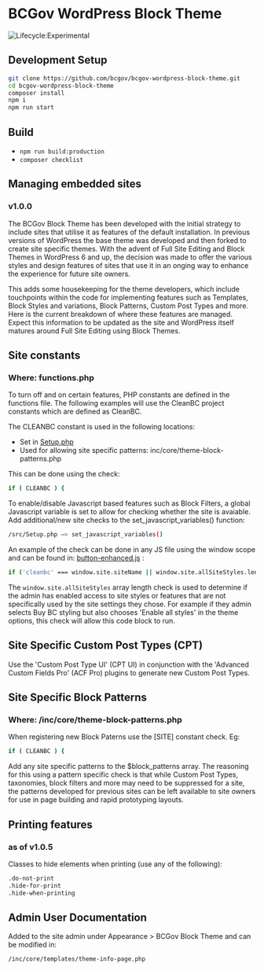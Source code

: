 # BCGov WordPress Block Theme

![Lifecycle:Experimental](https://img.shields.io/badge/Lifecycle-Experimental-339999)

## Development Setup

```bash
git clone https://github.com/bcgov/bcgov-wordpress-block-theme.git
cd bcgov-wordpress-block-theme
composer install
npm i
npm run start
```

## Build

* ``` npm run build:production ```
* ``` composer checklist ```

## Managing embedded sites
### v1.0.0

The BCGov Block Theme has been developed with the initial strategy to include sites that utilise it as features of the default installation. In previous versions of WordPress the base theme was developed and then forked to create site specific themes. With the advent of Full Site Editing and Block Themes in WordPress 6 and up, the decision was made to offer the various styles and design features of sites that use it in an onging way to enhance the experience for future site owners.

This adds some housekeeping for the theme developers, which include touchpoints within the code for implementing features such as Templates, Block Styles and variations, Block Patterns, Custom Post Types and more. Here is the current breakdown of where these features are managed. Expect this information to be updated as the site and WordPress itself matures around Full Site Editing using Block Themes.

## Site constants

### Where: functions.php

To turn off and on certain features, PHP constants are defined in the functions file. The following examples will use the CleanBC project constants which are defined as CleanBC.

The CLEANBC constant is used in the following locations:
- Set in [Setup.php](src/Setup.php)
- Used for allowing site specific patterns: inc/core/theme-block-patterns.php

This can be done using the check:

```bash
if ( CLEANBC ) {
```


To enable/disable Javascript based features such as Block Filters, a global Javascript variable is set to allow for checking whether the site is avaiable. Add additional/new site checks to the set_javascript_variables() function:

```bash
/src/Setup.php –> set_javascript_variables()
```

An example of the check can be done in any JS file using the window scope and can be found in: [button-enhanced.js](src/scripts/admin/filters/button-enhanced.js) :

```bash
if ('cleanbc' === window.site.siteName || window.site.allSiteStyles.length) {
```

The `window.site.allSiteStyles` array length check is used to determine if the admin has enabled access to site styles or features that are not specifically used by the site settings they chose. For example if they admin selects Buy BC styling but also chooses 'Enable all styles' in the theme options, this check will allow this code block to run.

## Site Specific Custom Post Types (CPT)

Use the 'Custom Post Type UI' (CPT UI) in conjunction with the 'Advanced Custom Fields Pro' (ACF Pro) plugins to generate new Custom Post Types.

## Site Specific Block Patterns

### Where: /inc/core/theme-block-patterns.php

When registering new Block Paterns use the [SITE] constant check. Eg:

```bash
if ( CLEANBC ) {
```

Add any site specific patterns to the $block_patterns array. The reasoning for this using a pattern specific check is that while Custom Post Types, taxonomies, block filters and more may need to be suppressed for a site, the patterns developed for previous sites can be left available to site owners for use in page building and rapid prototyping layouts.

## Printing features
### as of v1.0.5

Classes to hide elements when printing (use any of the following):

```bash
.do-not-print
.hide-for-print
.hide-when-printing
```

## Admin User Documentation

Added to the site admin under Appearance > BCGov Block Theme and can be modified in:

```bash
/inc/core/templates/theme-info-page.php
```